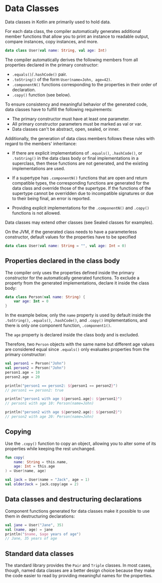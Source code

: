 # Data Classes

Data classes in Kotlin are primarily used to hold data. 

For each data class, the compiler automatically generates additional member functions that allow you to print an instance to readable output, compare instances, copy instances, and more.

```Kotlin
data class User(val name: String, val age: Int)
```

The compiler automatically derives the following members from all properties declared in the primary constructor:
- `.equals()`/`.hashCode()` pair.
- `.toString()` of the form `User(name=John, age=42)`.
- `.componentN()` functions corresponding to the properties in their order of declaration.
- `.copy()` function (see below).

To ensure consistency and meaningful behavior of the generated code, data classes have to fulfill the following requirements:
- The primary constructor must have at least one parameter.
- All primary constructor parameters must be marked as val or var.
- Data classes can't be abstract, open, sealed, or inner.

Additionally, the generation of data class members follows these rules with regard to the members' inheritance:

- If there are explicit implementations of `.equals()`, `.hashCode()`, or `.toString()` in the data class body or final implementations in a superclass, then these functions are not generated, and the existing implementations are used.

- If a supertype has `.componentN()` functions that are open and return compatible types, the corresponding functions are generated for the data class and override those of the supertype. If the functions of the supertype cannot be overridden due to incompatible signatures or due to their being final, an error is reported.

- Providing explicit implementations for the `.componentN()` and `.copy()` functions is not allowed.

Data classes may extend other classes (see Sealed classes for examples).

<note>
On the JVM, if the generated class needs to have a parameterless constructor, default values for the properties have to be specified

```Kotlin
data class User(val name: String = "", val age: Int = 0)
```
</note>

## Properties declared in the class body

The compiler only uses the properties defined inside the primary constructor for the automatically generated functions. To exclude a property from the generated implementations, declare it inside the class body:

```Kotlin
data class Person(val name: String) {
    var age: Int = 0
}
```

In the example below, only the `name` property is used by default inside the `.toString()`, `.equals()`, `.hashCode()`, and `.copy()` implementations, and there is only one component function, `.component1()`. 

The `age` property is declared inside the class body and is excluded. 

Therefore, two `Person` objects with the same name but different age values are considered equal since `.equals()` only evaluates properties from the primary constructor:

```Kotlin
val person1 = Person("John")
val person2 = Person("John")
person1.age = 10
person2.age = 20

println("person1 == person2: ${person1 == person2}")
// person1 == person2: true

println("person1 with age ${person1.age}: ${person1}")
// person1 with age 10: Person(name=John)

println("person2 with age ${person2.age}: ${person2}")
// person2 with age 20: Person(name=John)
```

## Copying

Use the `.copy()` function to copy an object, allowing you to alter some of its properties while keeping the rest unchanged.

```Kotlin
fun copy(
    name: String = this.name, 
    age: Int = this.age
) = User(name, age)
```

```Kotlin
val jack = User(name = "Jack", age = 1)
val olderJack = jack.copy(age = 2)
```

## Data classes and destructuring declarations

Component functions generated for data classes make it possible to use them in destructuring declarations:

```Kotlin
val jane = User("Jane", 35)
val (name, age) = jane
println("$name, $age years of age")
// Jane, 35 years of age
```

## Standard data classes

The standard library provides the `Pair` and `Triple` classes. In most cases, though, named data classes are a better design choice because they make the code easier to read by providing meaningful names for the properties.